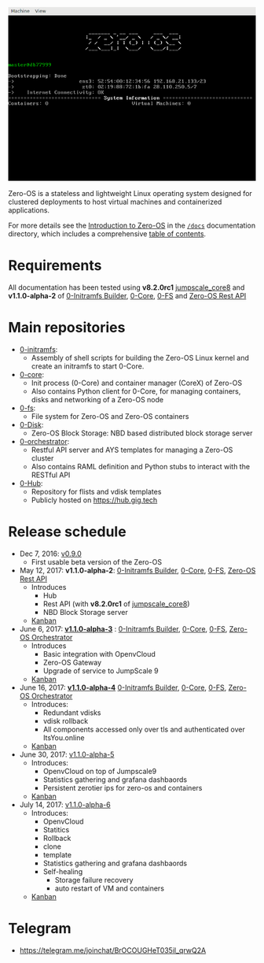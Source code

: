 ![Zero-OS console](g8os.png)

Zero-OS is a stateless and lightweight Linux operating system designed for clustered deployments to host virtual machines and containerized applications.

For more details see the [Introduction to Zero-OS](/docs/README.md) in the [`/docs`](/docs) documentation directory, which includes a comprehensive [table of contents](/docs/SUMMARY.md).

# Requirements

All documentation has been tested using **v8.2.0rc1** [jumpscale_core8](https://github.com/Jumpscale/jumpscale_core8/tree/v8.2.0rc1) and **v1.1.0-alpha-2** of [0-Initramfs Builder](https://github.com/zero-os/0-initramfs/releases/tag/v1.1.0-alpha-2), [0-Core](https://github.com/zero-os/0-core/releases/tag/v1.1.0-alpha-2), [0-FS](https://github.com/zero-os/0-fs/releases/tag/v1.1.0-alpha-2) and [Zero-OS Rest API](https://github.com/zero-os/0-rest-api/releases/tag/v1.1.0-alpha-2)


# Main repositories

- [0-initramfs](https://github.com/zero-os/0-initramfs):
  - Assembly of shell scripts for building the Zero-OS Linux kernel and create an initramfs to start 0-Core.
- [0-core](https://github.com/zero-os/0-core):
  - Init process (0-Core) and container manager (CoreX) of Zero-OS
  - Also contains Python client for 0-Core, for managing containers, disks and networking of a Zero-OS node
- [0-fs](https://github.com/zero-os/0-fs):
  - File system for Zero-OS and Zero-OS containers
- [0-Disk](https://github.com/zero-os/0-disk):
  - Zero-OS Block Storage: NBD based distributed block storage server
- [0-orchestrator](https://github.com/zero-os/0-orchestrator):
  - Restful API server and AYS templates for managing a Zero-OS cluster
  - Also contains RAML definition and Python stubs to interact with the RESTful API
- [0-Hub](https://github.com/zero-os/0-hub):
  - Repository for flists and vdisk templates
  - Publicly hosted on https://hub.gig.tech

# Release schedule

- Dec 7, 2016: [v0.9.0](https://github.com/zero-os/0-core/releases/tag/v0.9.0)
  - First usable beta version of the Zero-OS
- May 12, 2017: **v1.1.0-alpha-2**: [0-Initramfs Builder](https://github.com/zero-os/0-initramfs/releases/tag/v1.1.0-alpha-2), [0-Core](https://github.com/zero-os/0-core/releases/tag/v1.1.0-alpha-2), [0-FS](https://github.com/zero-os/0-fs/releases/tag/v1.1.0-alpha-2), [Zero-OS Rest API](https://github.com/zero-os/0-rest-api/releases/tag/v1.1.0-alpha-2)
  - Introduces
    - Hub
    - Rest API (with **v8.2.0rc1** of [jumpscale_core8](https://github.com/Jumpscale/jumpscale_core8/tree/v8.2.0rc1))
    - NBD Block Storage server
  - [Kanban](https://waffle.io/Zero-OS/home?milestone=1.1.0-alpha-2)
- June 6, 2017: **[v1.1.0-alpha-3](release_notes/1.1.0-alpha-3.md)** : [0-Initramfs Builder](https://github.com/zero-os/0-initramfs/releases/tag/v1.1.0-alpha-3), [0-Core](https://github.com/zero-os/0-core/releases/tag/v1.1.0-alpha-3), [0-FS](https://github.com/zero-os/0-fs/releases/tag/v1.1.0-alpha-3), [Zero-OS Orchestrator](https://github.com/zero-os/0-orchestrator/releases/tag/v1.1.0-alpha-3)
  - Introduces
    - Basic integration with OpenvCloud
    - Zero-OS Gateway
    - Upgrade of service to JumpScale 9
  - [Kanban](https://waffle.io/Zero-OS/home?milestone=1.1.0-alpha-3)
- June 16, 2017: **[v1.1.0-alpha-4](release_notes/1.1.0-alpha-4.md)** [0-Initramfs Builder](https://github.com/zero-os/0-initramfs/tree/1.1.0-alpha-4), [0-Core](https://github.com/zero-os/0-core/tree/1.1.0-alpha-4), [0-FS](https://github.com/zero-os/0-fs/tree/1.1.0-alpha-4), [Zero-OS Orchestrator](https://github.com/zero-os/0-orchestrator/tree/1.1.0-alpha-4)
  - Introduces:
    - Redundant vdisks
    - vdisk rollback
    - All components accessed only over tls and authenticated over ItsYou.online
  - [Kanban](https://waffle.io/Zero-OS/home?milestone=1.1.0-alpha-4)
- June 30, 2017: [v1.1.0-alpha-5](milestones/1.1.0-alpha-5.md)
  - Introduces:
    - OpenvCloud on top of Jumpscale9
    - Statistics gathering and grafana dashbaords
    - Persistent zerotier ips for zero-os and containers
  - [Kanban](https://waffle.io/Zero-OS/home?milestone=1.1.0-alpha-5)
- July 14, 2017: [v1.1.0-alpha-6](milestones/1.1.0-alpha-6.md)
  - Introduces:
    - OpenvCloud
     - Statitics
     - Rollback
     - clone
     - template
    - Statistics gathering and grafana dashbaords
    - Self-healing
      - Storage failure recovery
      - auto restart of VM and containers
  - [Kanban](https://waffle.io/Zero-OS/home?milestone=1.1.0-alpha-5)


# Telegram

- https://telegram.me/joinchat/BrOCOUGHeT035il_qrwQ2A
